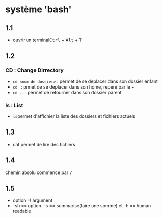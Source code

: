 # système 'bash'

## 1.1
- ouvrir un terminal<kbd>Ctrl</kbd> + <kbd>Alt</kbd> + <kbd>T</kbd>  
## 1.2  
### CD : Change Dirrectory  
-  `cd <nom de dossier>` : permet de se deplacer dans son dossier enfant
-  `cd ` : prmet de se deplacer dans son home, repéré par le ~
-  `cd ..` : permet de retourner dans son dossier parent  
### ls : List  
- `ls`permet d'affichier la liste des dossiers et fichiers actuels
## 1.3
- cat permet de lire des fichiers
## 1.4 
chemin absolu commence par <kbd>/</kbd> 
## 1.5 
- option =! argument
- -sh == option. -s == summarise(faire une somme) et -h == human readable
